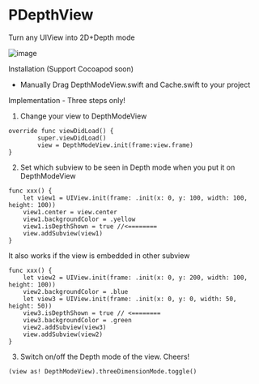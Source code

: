 # PDepthView
Turn any UIView into 2D+Depth mode


![image](https://media.giphy.com/media/LOj219NurGOa3yRwrk/giphy.gif)





Installation (Support Cocoapod soon)
- Manually
  Drag DepthModeView.swift and Cache.swift to your project





Implementation - Three steps only!

1. Change your view to DepthModeView
```
override func viewDidLoad() {
        super.viewDidLoad()
        view = DepthModeView.init(frame:view.frame)
}
```

2. Set which subview to be seen in Depth mode when you put it on DepthModeView
```
func xxx() {
    let view1 = UIView.init(frame: .init(x: 0, y: 100, width: 100, height: 100))
    view1.center = view.center
    view1.backgroundColor = .yellow
    view1.isDepthShown = true //<========
    view.addSubview(view1)
}
```
It also works if the view is embedded in other subview
```
func xxx() {
    let view2 = UIView.init(frame: .init(x: 0, y: 200, width: 100, height: 100))
    view2.backgroundColor = .blue
    let view3 = UIView.init(frame: .init(x: 0, y: 0, width: 50, height: 50))
    view3.isDepthShown = true // <========
    view3.backgroundColor = .green
    view2.addSubview(view3)
    view.addSubview(view2)
}
```

3. Switch on/off the Depth mode of the view. Cheers!

```
(view as! DepthModeView).threeDimensionMode.toggle()
```



